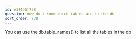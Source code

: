 ```yaml
---
id: e394e6f738
question: How do I know which tables are in the db
sort_order: 730
---
```


You can use the db.table_names() to list all the tables in the db

